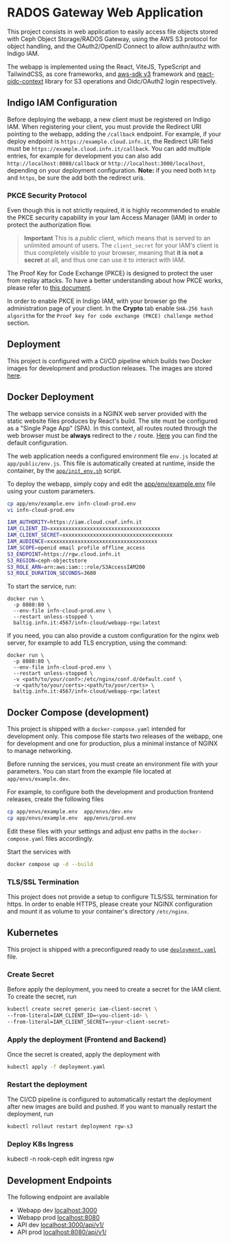 # RADOS Gateway Web Application

This project consists in web application to easily access file objects stored
with Ceph Object Storage/RADOS Gateway, using the AWS S3 protocol for object
handling, and the OAuth2/OpenID Connect to allow authn/authz with Indigo IAM.

The webapp is implemented using the React, ViteJS, TypeScript and TailwindCSS,
as core frameworks,
and [aws-sdk v3](https://docs.aws.amazon.com/AWSJavaScriptSDK/v3/latest/)
framework and [react-oidc-context](https://github.com/authts/react-oidc-context)
library for S3 operations and Oidc/OAuth2 login respectively.

## Indigo IAM Configuration

Before deploying the webapp, a new client must be registered on Indigo IAM.
When registering your client, you must provide the Redirect URI pointing to the
webapp, adding the `/callback` endpoint.
For example, if your deploy endpoint is `https://example.cloud.infn.it`,
the Redirect URI field must be `https://example.cloud.infn.it/callback`.
You can add multiple entries, for example for development you can also add
`http://localhost:8080/callback` or `http://localhost:3000/localhost`, depending
on your deployment configuration.
**Note:** if you need both `http` and `https`, be sure the add both the redirect
uris.

### PKCE Security Protocol

Even though this is not strictly required, it is highly recommended to enable
the PKCE security capability in your Iam Access Manager (IAM) in order to
protect the authorization flow.

> **Important** This is a *public* client, which means that is served to
> an unlimited amount of users. The `client_secret` for your IAM's client is
> thus completely visible to your browser, meaning that **it is not a secret**
> at all, and thus one can use it to interact with IAM.

The Proof Key for Code Exchange (PKCE) is designed to protect the user from
replay attacks. To have a better understanding about how PKCE works, please
refer to [this document](https://oauth.net/2/pkce/).

In order to enable PKCE in Indigo IAM, with your browser go the administration
page of your client. In the **Crypto** tab enable `SHA-256 hash algorithm` for
the `Proof key for code exchange (PKCE) challenge method` section.

## Deployment

This project is configured with a CI/CD pipeline which builds two Docker images
for development and production releases. The images are stored
[here](https://baltig.infn.it/infn-cloud/webapp-rgw/container_registry).

## Docker Deployment

The webapp service consists in a NGINX web server provided with the static
website files produces by React's build. The site must be configured as a
"Single Page App" (SPA). In this context, all routes routed through the web
browser must be **always** redirect to the `/` route.
[Here](frontend/nginx.conf) you can find the default configuration.

The web application needs a configured environment file `env.js` located at
`app/public/env.js`. This file is automatically created at runtime, inside
the container, by the [`app/init_env.sh`](app/init_env.sh) script.

To deploy the webapp, simply copy and edit the
[app/env/example.env](app/env/example.env) file using your custom parameters.

```bash
cp app/env/example.env infn-cloud-prod.env
vi infn-cloud-prod.env

IAM_AUTHORITY=https://iam.cloud.cnaf.infn.it
IAM_CLIENT_ID=xxxxxxxxxxxxxxxxxxxxxxxxxxxxxxxxxxxx
IAM_CLIENT_SECRET=xxxxxxxxxxxxxxxxxxxxxxxxxxxxxxxxxxxx
IAM_AUDIENCE=xxxxxxxxxxxxxxxxxxxxxxxxxxxxxxxxxxxx
IAM_SCOPE=openid email profile offline_access
S3_ENDPOINT=https://rgw.cloud.infn.it
S3_REGION=ceph-objectstore
S3_ROLE_ARN=arn:aws:iam:::role/S3AccessIAM200
S3_ROLE_DURATION_SECONDS=3600
```

To start the service, run:

```shell
docker run \
  -p 8080:80 \
  --env-file infn-cloud-prod.env \
  --restart unless-stopped \
  baltig.infn.it:4567/infn-cloud/webapp-rgw:latest
```

If you need, you can also provide a custom configuration for the nginx web
server, for example to add TLS encryption, using the command:

```shell
docker run \
  -p 8080:80 \ 
  --env-file infn-cloud-prod.env \
  --restart unless-stopped \
  -v <path/to/your/conf>:/etc/nginx/conf.d/default.conf \
  -v <path/to/your/certs>:<path/to/your/certs> \
  baltig.infn.it:4567/infn-cloud/webapp-rgw:latest
```

## Docker Compose (development)

This project is shipped with a `docker-compose.yaml` intended for development
only. This compose file starts two releases of the webapp, one for development
and one for production, plus a minimal instance of NGINX to manage networking.

Before running the services, you must create an environment file with your
parameters. You can start from the example file located at
`app/envs/example.dev`.

For example, to configure both the development and production frontend releases,
create the following files

```bash
cp app/envs/example.env  app/envs/dev.env
cp app/envs/example.env  app/envs/prod.env
```

Edit these files with your settings and adjust env paths in the
`docker-compose.yaml` files accordingly.

Start the services with

```bash
docker compose up -d --build
```

### TLS/SSL Termination

This project does not provide a setup to configure TLS/SSL termination for https.
In order to enable HTTPS, please create your NGINX configuration and mount it
as volume to your container's directory `/etc/nginx`.

## Kubernetes

This project is shipped with a preconfigured ready to use
[`deployment.yaml`](deployment.yaml) file.

### Create Secret

Before apply the deployment, you need to create a secret for the IAM client. To
create the secret, run

```bash
kubectl create secret generic iam-client-secret \
--from-literal=IAM_CLIENT_ID=<you-client-id> \
--from-literal=IAM_CLIENT_SECRET=<your-client-secret>
```

### Apply the deployment (Frontend and Backend)

Once the secret is created, apply the deployment with

```bash
kubectl apply -f deployment.yaml
```

### Restart the deployment

The CI/CD pipeline is configured to automatically restart the
deployment after new images are build and pushed.
If you want to manually restart the deployment, run

```bash
kubectl rollout restart deployment rgw-s3
```

### Deploy K8s Ingress

kubectl -n rook-ceph edit ingress rgw

## Development Endpoints

The following endpoint are available

- Webapp dev [localhost:3000](localhost:3000)
- Webapp prod [localhost:8080](localhost:8080)
- API dev [localhost:3000/api/v1/](localhost:3000/api/v1/)
- API prod [localhost:8080/api/v1/](localhost:8080/api/v1/)
